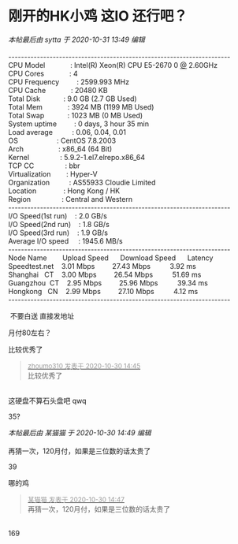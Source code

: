 # 刚开的HK小鸡 这IO 还行吧？


<i class="pstatus"> 本帖最后由 sytta 于 2020-10-31 13:49 编辑 </i><br />
<br />
----------------------------------------------------------------------<br />
 CPU Model&nbsp; &nbsp;&nbsp; &nbsp;&nbsp; &nbsp;&nbsp; &nbsp; : Intel(R) Xeon(R) CPU E5-2670 0 <a href="https://www.hostloc.com/home.php?mod=space&amp;uid=175" target="_blank">@</a> 2.60GHz<br />
 CPU Cores&nbsp; &nbsp;&nbsp; &nbsp;&nbsp; &nbsp;&nbsp; &nbsp; : 4<br />
 CPU Frequency&nbsp; &nbsp;&nbsp; &nbsp;&nbsp; &nbsp;: 2599.993 MHz<br />
 CPU Cache&nbsp; &nbsp;&nbsp; &nbsp;&nbsp; &nbsp;&nbsp; &nbsp; : 20480 KB<br />
 Total Disk&nbsp; &nbsp;&nbsp; &nbsp;&nbsp; &nbsp;&nbsp; &nbsp;: 9.0 GB (2.7 GB Used)<br />
 Total Mem&nbsp; &nbsp;&nbsp; &nbsp;&nbsp; &nbsp;&nbsp; &nbsp; : 3924 MB (1199 MB Used)<br />
 Total Swap&nbsp; &nbsp;&nbsp; &nbsp;&nbsp; &nbsp;&nbsp; &nbsp;: 1023 MB (0 MB Used)<br />
 System uptime&nbsp; &nbsp;&nbsp; &nbsp;&nbsp; &nbsp;: 0 days, 3 hour 35 min<br />
 Load average&nbsp; &nbsp;&nbsp; &nbsp;&nbsp; &nbsp; : 0.06, 0.04, 0.01<br />
 OS&nbsp; &nbsp;&nbsp; &nbsp;&nbsp; &nbsp;&nbsp; &nbsp;&nbsp; &nbsp;&nbsp; &nbsp;&nbsp;&nbsp;: CentOS 7.8.2003<br />
 Arch&nbsp; &nbsp;&nbsp; &nbsp;&nbsp; &nbsp;&nbsp; &nbsp;&nbsp; &nbsp;&nbsp; &nbsp;: x86_64 (64 Bit)<br />
 Kernel&nbsp; &nbsp;&nbsp; &nbsp;&nbsp; &nbsp;&nbsp; &nbsp;&nbsp; &nbsp; : 5.9.2-1.el7.elrepo.x86_64<br />
 TCP CC&nbsp; &nbsp;&nbsp; &nbsp;&nbsp; &nbsp;&nbsp; &nbsp;&nbsp; &nbsp; : bbr<br />
 Virtualization&nbsp; &nbsp;&nbsp; &nbsp;&nbsp;&nbsp;: Hyper-V<br />
 Organization&nbsp; &nbsp;&nbsp; &nbsp;&nbsp; &nbsp; : AS55933 Cloudie Limited<br />
 Location&nbsp; &nbsp;&nbsp; &nbsp;&nbsp; &nbsp;&nbsp; &nbsp;&nbsp;&nbsp;: Hong Kong / HK<br />
 Region&nbsp; &nbsp;&nbsp; &nbsp;&nbsp; &nbsp;&nbsp; &nbsp;&nbsp; &nbsp; : Central and Western<br />
----------------------------------------------------------------------<br />
 I/O Speed(1st run)&nbsp; &nbsp; : 2.0 GB/s<br />
 I/O Speed(2nd run)&nbsp; &nbsp; : 1.8 GB/s<br />
 I/O Speed(3rd run)&nbsp; &nbsp; : 1.9 GB/s<br />
 Average I/O speed&nbsp; &nbsp;&nbsp;&nbsp;: 1945.6 MB/s<br />
----------------------------------------------------------------------<br />
 Node Name&nbsp; &nbsp;&nbsp; &nbsp;&nbsp;&nbsp;Upload Speed&nbsp; &nbsp;&nbsp; &nbsp;Download Speed&nbsp; &nbsp;&nbsp; &nbsp;Latency&nbsp; &nbsp;&nbsp;&nbsp;<br />
 Speedtest.net&nbsp; &nbsp; 3.01 Mbps&nbsp; &nbsp;&nbsp; &nbsp;&nbsp; &nbsp;27.43 Mbps&nbsp; &nbsp;&nbsp; &nbsp;&nbsp; &nbsp; 3.92 ms&nbsp; &nbsp;&nbsp;&nbsp;<br />
 Shanghai&nbsp; &nbsp;CT&nbsp; &nbsp; 3.00 Mbps&nbsp; &nbsp;&nbsp; &nbsp;&nbsp; &nbsp;26.54 Mbps&nbsp; &nbsp;&nbsp; &nbsp;&nbsp; &nbsp; 51.69 ms&nbsp; &nbsp; <br />
 Guangzhou&nbsp;&nbsp;CT&nbsp; &nbsp; 2.95 Mbps&nbsp; &nbsp;&nbsp; &nbsp;&nbsp; &nbsp;25.96 Mbps&nbsp; &nbsp;&nbsp; &nbsp;&nbsp; &nbsp; 39.34 ms&nbsp; &nbsp; <br />
 Hongkong&nbsp; &nbsp;CN&nbsp; &nbsp; 2.99 Mbps&nbsp; &nbsp;&nbsp; &nbsp;&nbsp; &nbsp;27.10 Mbps&nbsp; &nbsp;&nbsp; &nbsp;&nbsp; &nbsp; 4.12 ms&nbsp; &nbsp;&nbsp;&nbsp;<br />
----------------------------------------------------------------------<br />


<img src="static/image/smiley/default/lol.gif" smilieid="12" border="0" alt="" /> 不要白送 直接发地址

月付80左右？

比较优秀了

<div class="quote"><blockquote><font size="2"><a href="https://www.hostloc.com/forum.php?mod=redirect&amp;goto=findpost&amp;pid=9375217&amp;ptid=760240" target="_blank"><font color="#999999">zhoumo310 发表于 2020-10-30 14:45</font></a></font><br />
比较优秀了</blockquote></div><br />
这硬盘不算石头盘吧 qwq

35?

<i class="pstatus"> 本帖最后由 某猫猫 于 2020-10-30 14:49 编辑 </i><br />
<br />
<img src="static/image/smiley/yct/022.gif" smilieid="42" border="0" alt="" />再猜一次，120月付，如果是三位数的话太贵了

39

哪的鸡

<div class="quote"><blockquote><font size="2"><a href="https://www.hostloc.com/forum.php?mod=redirect&amp;goto=findpost&amp;pid=9375229&amp;ptid=760240" target="_blank"><font color="#999999">某猫猫 发表于 2020-10-30 14:47</font></a></font><br />
再猜一次，120月付，如果是三位数的话太贵了</blockquote></div><br />
169
